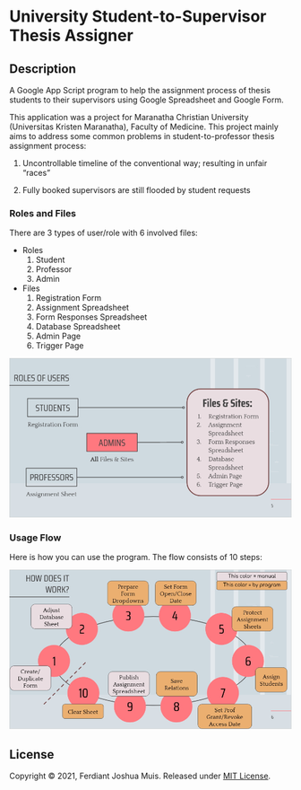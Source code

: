 # University Student-to-Supervisor Thesis Assigner

## Description

A Google App Script program to help the assignment process of thesis students to their supervisors using Google Spreadsheet and Google Form.

This application was a project for Maranatha Christian University (Universitas Kristen Maranatha), Faculty of Medicine. This project mainly aims to address some common problems in student-to-professor thesis assignment process:

1. Uncontrollable timeline of  the conventional way; resulting in unfair “races”

2. Fully booked supervisors are still flooded by student requests

### Roles and Files

There are 3 types of user/role with 6 involved files:

* Roles
    1. Student
    2. Professor
    3. Admin
* Files
    1. Registration Form
    2. Assignment Spreadsheet
    3. Form Responses Spreadsheet
    4. Database Spreadsheet
    5. Admin Page
    6. Trigger Page

![RolesAndFiles](img/RolesAndFiles.jpg)

### Usage Flow

Here is how you can use the program. The flow consists of 10 steps:

![HowDoesItWork](img/HowDoesItWork.jpg)

## License
Copyright © 2021, Ferdiant Joshua Muis. Released under [MIT License](./LICENSE).
